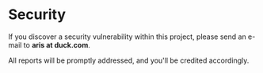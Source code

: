 # Security

If you discover a security vulnerability within this project, please send an e-mail to **aris at duck.com**.

All reports will be promptly addressed, and you'll be credited accordingly.

